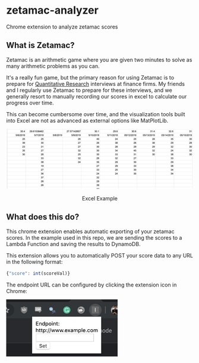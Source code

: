 # zetamac-analyzer
Chrome extension to analyze zetamac scores


## What is Zetamac?

Zetamac is an arithmetic game where you are given two minutes to solve as many arithmetic problems as you can.

It's a really fun game, but the primary reason for using Zetamac is to prepare for [Quantitative Research](https://en.wikipedia.org/wiki/Quantitative_research) interviews at finance firms.  My friends and I regularly use Zetamac to prepare for these interviews, and we generally resort to manually recording our scores in excel to calculate our progress over time.

This can become cumbersome over time, and the visualization tools built into Excel are not as advanced as external options like MatPlotLib.

<p align="center">
  <img src="static/excel.png" width="500px"/>
  <p align="center">Excel Example</p>
</p>

## What does this do?

This chrome extension enables automatic exporting of your zetamac scores.  In the example used in this repo, we are sending the scores to a Lambda Function and saving the results to DynamoDB.

This extension allows you to automatically POST your score data to any URL in the following format:

```javascript
{"score": int(scoreVal)}
```

The endpoint URL can be configured by clicking the extension icon in Chrome:

<p>
  <img src="static/endpoint.png" width="300px"/>
</p>

